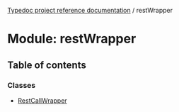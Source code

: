 [Typedoc project reference documentation](../README.md) / restWrapper

# Module: restWrapper

## Table of contents

### Classes

- [RestCallWrapper](../classes/restwrapper.restcallwrapper.md)
